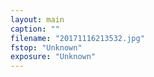 ```yaml
---
layout: main
caption: ""
filename: "20171116213532.jpg"
fstop: "Unknown"
exposure: "Unknown"
---
```

